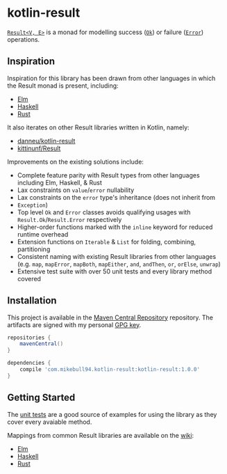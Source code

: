 # kotlin-result

[`Result<V, E>`][Result] is a monad for modelling success ([`Ok`][Result.Ok]) or
failure ([`Error`][Result.Error]) operations.

## Inspiration

Inspiration for this library has been drawn from other languages in which the
Result monad is present, including:

- [Elm](http://package.elm-lang.org/packages/elm-lang/core/latest/Result)
- [Haskell](https://hackage.haskell.org/package/base-4.10.0.0/docs/Data-Either.html)
- [Rust](https://doc.rust-lang.org/std/result/)

It also iterates on other Result libraries written in Kotlin, namely:

- [danneu/kotlin-result](https://github.com/danneu/kotlin-result)
- [kittinunf/Result](https://github.com/kittinunf/Result)

Improvements on the existing solutions include:

- Complete feature parity with Result types from other languages including Elm,
    Haskell, & Rust
- Lax constraints on `value`/`error` nullability
- Lax constraints on the `error` type's inheritance (does not inherit from
-   `Exception`)
- Top level `Ok` and `Error` classes avoids qualifying usages with
    `Result.Ok`/`Result.Error` respectively
- Higher-order functions marked with the `inline` keyword for reduced runtime
    overhead
- Extension functions on `Iterable` & `List` for folding, combining, partitioning
- Consistent naming with existing Result libraries from other languages (e.g.
    `map`, `mapError`, `mapBoth`, `mapEither`, `and`, `andThen`, `or`, `orElse`,
    `unwrap`)
- Extensive test suite with over 50 unit tests and every library method covered

## Installation

This project is available in the [Maven Central Repository][maven-central]
repository. The artifacts are signed with my personal [GPG key][gpg].

```groovy
repositories {
    mavenCentral()
}

dependencies {
    compile 'com.mikebull94.kotlin-result:kotlin-result:1.0.0'
}
```

## Getting Started

The [unit tests][unit-tests] are a good source of examples for using the library
as they cover every avaiable method.

Mappings from common Result libraries are available on the [wiki][wiki]:

- [Elm][wiki-elm]
- [Haskell][wiki-haskell]
- [Rust][wiki-rust]

[Result]: https://github.com/michaelbull/kotlin-result/blob/master/src/main/kotlin/com/mikebull94/result/Result.kt#L8
[Result.Ok]: https://github.com/michaelbull/kotlin-result/blob/master/src/main/kotlin/com/mikebull94/result/Result.kt#L13
[Result.Error]: https://github.com/michaelbull/kotlin-result/blob/master/src/main/kotlin/com/mikebull94/result/Result.kt#L29a
[maven-central]: http://search.maven.org/
[gpg]:https://www.michael-bull.com/gpg.asc
[unit-tests]: https://github.com/michaelbull/kotlin-result/tree/master/src/test/kotlin/com/mikebull94/result
[wiki]: https://github.com/michaelbull/kotlin-result/wiki
[wiki-elm]: https://github.com/michaelbull/kotlin-result/wiki/Elm
[wiki-haskell]: https://github.com/michaelbull/kotlin-result/wiki/Haskell
[wiki-rust]: https://github.com/michaelbull/kotlin-result/wiki/Rust

